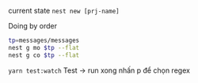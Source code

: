 current state
`nest new [prj-name]`

Doing by order

```bash
tp=messages/messages
nest g mo $tp --flat
nest g co $tp --flat

```

`yarn test:watch`
Test -> run xong nhấn p để chọn regex
